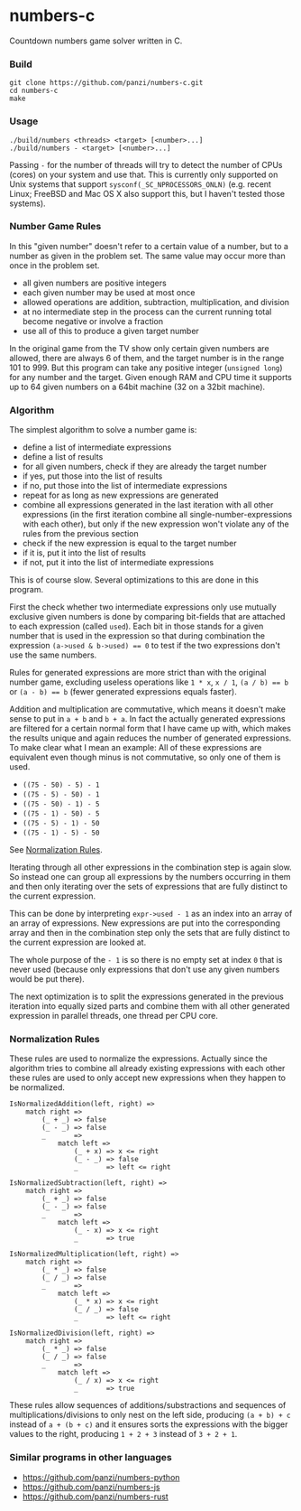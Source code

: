 numbers-c
=========

Countdown numbers game solver written in C.

### Build

```
git clone https://github.com/panzi/numbers-c.git
cd numbers-c
make
```

### Usage

```
./build/numbers <threads> <target> [<number>...]
./build/numbers - <target> [<number>...]
```

Passing `-` for the number of threads will try to detect the number of CPUs
(cores) on your system and use that. This is currently only supported on
Unix systems that support `sysconf(_SC_NPROCESSORS_ONLN)` (e.g. recent Linux;
FreeBSD and Mac OS X also support this, but I haven't tested those systems).

### Number Game Rules

In this "given number" doesn't refer to a certain value of a number, but to
a number as given in the problem set. The same value may occur more than once
in the problem set.

 * all given numbers are positive integers
 * each given number may be used at most once
 * allowed operations are addition, subtraction, multiplication, and division
 * at no intermediate step in the process can the current running total become
   negative or involve a fraction
 * use all of this to produce a given target number

In the original game from the TV show only certain given numbers are allowed,
there are always 6 of them, and the target number is in the range 101 to 999.
But this program can take any positive integer (`unsigned long`) for any number
and the target. Given enough RAM and CPU time it supports up to 64 given numbers
on a 64bit machine (32 on a 32bit machine).

### Algorithm

The simplest algorithm to solve a number game is:

 * define a list of intermediate expressions
 * define a list of results
 * for all given numbers, check if they are already the target number
  * if yes, put those into the list of results
  * if no, put those into the list of intermediate expressions
 * repeat for as long as new expressions are generated
  * combine all expressions generated in the last iteration with all other
    expressions (in the first iteration combine all single-number-expressions
    with each other), but only if the new expression won't violate any of the
    rules from the previous section
  * check if the new expression is equal to the target number
   * if it is, put it into the list of results
   * if not, put it into the list of intermediate expressions

This is of course slow. Several optimizations to this are done in this program.

First the check whether two intermediate expressions only use mutually exclusive
given numbers is done by comparing bit-fields that are attached to each
expression (called `used`). Each bit in those stands for a given number that is
used in the expression so that during combination the expression
`(a->used & b->used) == 0` to test if the two expressions don't use the same
numbers.

Rules for generated expressions are more strict than with the original number
game, excluding useless operations like `1 * x`, `x / 1`, `(a / b) == b` or
`(a - b) == b` (fewer generated expressions equals faster).

Addition and multiplication are commutative, which means it doesn't make sense
to put in `a + b` and `b + a`. In fact the actually generated expressions are
filtered for a certain normal form that I have came up with, which makes the
results unique and again reduces the number of generated expressions. To make
clear what I mean an example: All of these expressions are equivalent even
though minus is not commutative, so only one of them is used.

 * `((75 - 50) - 5) - 1`
 * `((75 - 5) - 50) - 1`
 * `((75 - 50) - 1) - 5`
 * `((75 - 1) - 50) - 5`
 * `((75 - 5) - 1) - 50`
 * `((75 - 1) - 5) - 50`

See [Normalization Rules](#normalization-rules).

Iterating through all other expressions in the combination step is again slow.
So instead one can group all expressions by the numbers occurring in them and
then only iterating over the sets of expressions that are fully distinct to the
current expression.

This can be done by interpreting `expr->used - 1` as an index into an array of
an array of expressions. New expressions are put into the corresponding array
and then in the combination step only the sets that are fully distinct to
the current expression are looked at.

The whole purpose of the `- 1` is so there is no empty set at index `0` that is
never used (because only expressions that don't use any given numbers would be
put there).

The next optimization is to split the expressions generated in the previous
iteration into equally sized parts and combine them with all other generated
expression in parallel threads, one thread per CPU core.

### Normalization Rules

These rules are used to normalize the expressions. Actually since the algorithm
tries to combine all already existing expressions with each other these rules
are used to only accept new expressions when they happen to be normalized.

```
IsNormalizedAddition(left, right) =>
	match right =>
		(_ + _) => false
		(_ - _) => false
		_       =>
			match left =>
				(_ + x) => x <= right
				(_ - _) => false
				_       => left <= right

IsNormalizedSubtraction(left, right) =>
	match right =>
		(_ + _) => false
		(_ - _) => false
		_       =>
			match left =>
				(_ - x) => x <= right
				_       => true

IsNormalizedMultiplication(left, right) =>
	match right =>
		(_ * _) => false
		(_ / _) => false
		_       =>
			match left =>
				(_ * x) => x <= right
				(_ / _) => false
				_       => left <= right

IsNormalizedDivision(left, right) =>
	match right =>
		(_ * _) => false
		(_ / _) => false
		_       =>
			match left =>
				(_ / x) => x <= right
				_       => true
```

These rules allow sequences of additions/substractions and sequences of
multiplications/divisions to only nest on the left side, producing `(a + b) + c`
instead of `a + (b + c)` and it ensures sorts the expressions with the bigger
values to the right, producing `1 + 2 + 3` instead of `3 + 2 + 1`.

### Similar programs in other languages

 * https://github.com/panzi/numbers-python
 * https://github.com/panzi/numbers-js
 * https://github.com/panzi/numbers-rust
